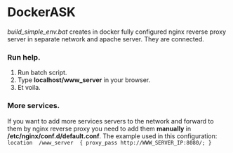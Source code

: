 # DockerASK
<i>build_simple_env.bat</i> creates in docker fully configured nginx reverse proxy server in separate network and apache server.
They are connected.

### Run help.
1. Run batch script.
2. Type **localhost/www_server** in your browser.
3. Et voila.

### More services.
If you want to add more services servers to the network and forward to them by nginx reverse proxy you need to add them **manually** in **/etc/nginx/conf.d/default.conf**.
The example used in this configuration:
`location  /www_server  { proxy_pass http://WWW_SERVER_IP:8080/; }`